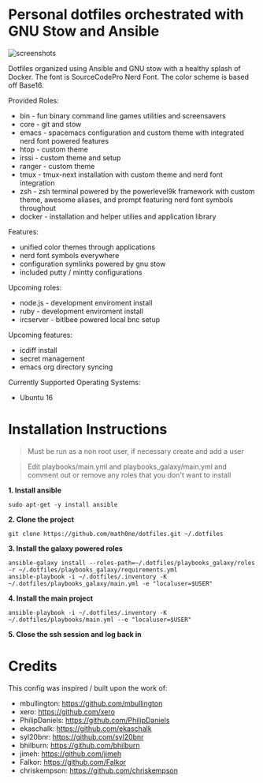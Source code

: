 # Personal dotfiles orchestrated with GNU Stow and Ansible

![screenshots](https://raw.githubusercontent.com/openist/dotfiles/master/putty/dotfiles-wide.png)

Dotfiles organized using Ansible and GNU stow with a healthy splash of Docker. The font is SourceCodePro Nerd Font. The color scheme is based off Base16.

Provided Roles:

* bin - fun binary command line games utilities and screensavers
* core - git and stow
* emacs - spacemacs configuration and custom theme with integrated nerd font powered features
* htop - custom theme
* irssi - custom theme and setup
* ranger - custom theme
* tmux - tmux-next installation with custom theme and nerd font integration
* zsh - zsh terminal powered by the powerlevel9k framework with custom theme, awesome aliases, and prompt featuring nerd font symbols throughout
* docker - installation and helper utilies and application library

Features:

* unified color themes through applications
* nerd font symbols everywhere
* configuration symlinks powered by gnu stow
* included putty / mintty configurations

Upcoming roles:

* node.js - development enviroment install
* ruby - development enviroment install
* ircserver - bitlbee powered local bnc setup

Upcoming features:

* icdiff install
* secret management
* emacs org directory syncing

Currently Supported Operating Systems:

* Ubuntu 16

# Installation Instructions

> Must be run as a non root user, if necessary create and add a user

> Edit playbooks/main.yml and playbooks_galaxy/main.yml and comment out or remove any roles that you don't want to install

**1. Install ansible**
```
sudo apt-get -y install ansible
```
**2. Clone the project**
```
git clone https://github.com/math0ne/dotfiles.git ~/.dotfiles
```
**3. Install the galaxy powered roles**
```
ansible-galaxy install --roles-path=~/.dotfiles/playbooks_galaxy/roles -r ~/.dotfiles/playbooks_galaxy/requirements.yml
ansible-playbook -i ~/.dotfiles/.inventory -K ~/.dotfiles/playbooks_galaxy/main.yml -e "localuser=$USER"
```
**4. Install the main project**
```
ansible-playbook -i ~/.dotfiles/.inventory -K ~/.dotfiles/playbooks/main.yml --e "localuser=$USER"
```
**5. Close the ssh session and log back in**

# Credits

This config was inspired / built upon the work of:

* mbullington: https://github.com/mbullington
* xero: https://github.com/xero
* PhilipDaniels: https://github.com/PhilipDaniels
* ekaschalk: https://github.com/ekaschalk
* syl20bnr: https://github.com/syl20bnr
* bhilburn: https://github.com/bhilburn
* jimeh: https://github.com/jimeh
* Falkor: https://github.com/Falkor
* chriskempson: https://github.com/chriskempson
